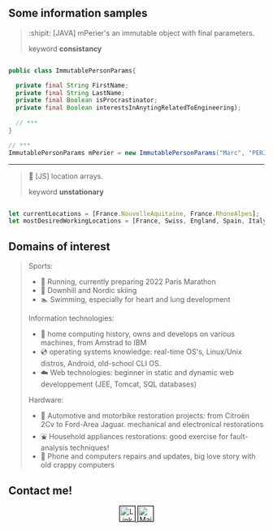 <!-- Logos from: https://github.com/mbirth/contacts-logos -->

## Some information samples

> :shipit: [JAVA] mPerier's an immutable object with final parameters.
>
> keyword **consistancy**
```java

public class ImmutablePersonParams{

  private final String FirstName;
  private final String LastName;
  private final Boolean isProcrastinator;
  private final Boolean interestsInAnytingRelatedToEngineering);
  
  // ***
}

// ***
ImmutablePersonParams mPerier = new ImmutablePersonParams("Marc", "PERIER", false, true);
```

---
> :round_pushpin: [JS] location arrays.
>
> keyword **unstationary**
 ```javascript
 
 let currentLocations = [France.NouvelleAquitaine, France.RhoneAlpes];
 let mostDesiredWorkingLocations = [France, Swiss, England, Spain, Italy];
 
 ```
 ## Domains of interest

> Sports:
> - :running: Running, currently preparing 2022 Paris Marathon
> - :ski: Downhill and Nordic skiing
> - :swimmer: Swimming, especially for heart and lung development
>
> Information technologies:
> - :floppy_disk: home computing history, owns and develops on various machines, from Amstrad to IBM
> - :cd: operating systems knowledge:  real-time OS's, Linux/Unix distros, Android, old-school CLI OS.
> - :cloud: Web technologies: beginner in static and dynamic web developpement (JEE, Tomcat, SQL databases)
>
> Hardware:
> - :car: Automotive and motorbike restoration projects: from Citroën 2Cv to Ford-Area Jaguar. mechanical and electronical restorations
> - :fountain: Household appliances restorations: good exercise for fault-analysis techniques!
> - :iphone: Phone and computers repairs and updates, big love story with old crappy computers

 ## Contact me!

<div style="text-align:center;display:block;">
  <a href="www.linkedin.com/in/marc-perier-6079b4161/" style="text-align:center;">
           <img alt="Linkedin Logo" src="https://raw.githubusercontent.com/mbirth/contacts-logos/master/images/LinkedIn.png"
           width=30" height="30" style="border:1px solid black;">
  </a>

  <a href="mailto:PERIER-IT-CONSULTING@protonmail.com">
           <img alt="Mail Logo" src="https://upload.wikimedia.org/wikipedia/fr/a/a7/Mail_%28Apple%29_logo.png"
           width=30" height="30" style="border:1px solid black;">
  </a>
</div> 

